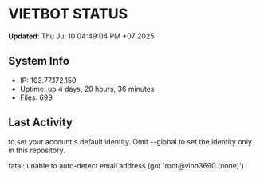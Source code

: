 # VIETBOT STATUS
**Updated**: Thu Jul 10 04:49:04 PM +07 2025

## System Info
- IP: 103.77.172.150
- Uptime: up 4 days, 20 hours, 36 minutes
- Files: 699

## Last Activity

to set your account's default identity.
Omit --global to set the identity only in this repository.

fatal: unable to auto-detect email address (got 'root@vinh3690.(none)')
